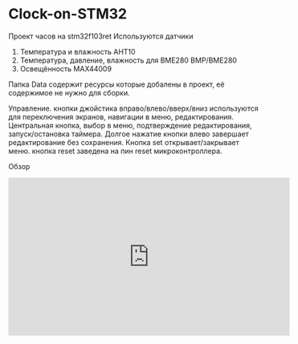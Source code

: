 # Clock-on-STM32
Проект часов на stm32f103ret
Используются датчики
1. Температура и влажность AHT10
2. Температура, давление, влажность для BME280 BMP/BME280
3. Освещённость MAX44009

Папка Data содержит ресурсы которые добалены в проект, её содержимое не нужно для сборки.

Управление.
кнопки джойстика вправо/влево/вверх/вниз используются для переключения экранов, навигации в меню, редактирования.
Центральная кнопка, выбор в меню, подтверждение редактирования, запуск/остановка таймера.
Долгое нажатие кнопки влево завершает редактирование без сохранения.
Кнопка set открывает/закрывает меню.
кнопка reset заведена на пин reset микроконтроллера.

Обзор
<iframe width="560" height="315" src="https://www.youtube.com/embed/UtpCfxeUCh0" title="YouTube video player" frameborder="0" allow="accelerometer; autoplay; clipboard-write; encrypted-media; gyroscope; picture-in-picture" allowfullscreen></iframe>
